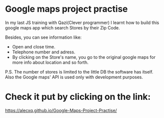 # Google maps project practise

In my last JS training with Qazi(Clever programmer) I learnt how to build this google maps app which search Stores by their Zip Code.

Besides, you can see information like:

- Open and close time.
- Telephone number and adress.
- By clicking on the Store's name, you go to the original google maps for more info about location and so forth.

P.S. The number of stores is limited to the little DB the software has itself. Also the Google maps' API is used only with development purposes.

# Check it put by clicking on the link: 
https://alecxq.github.io/Google-Maps-Project-Practise/

